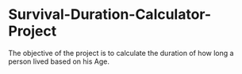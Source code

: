 # Survival-Duration-Calculator-Project
The objective of the project is to calculate the duration of how long a person lived based on his Age. 
